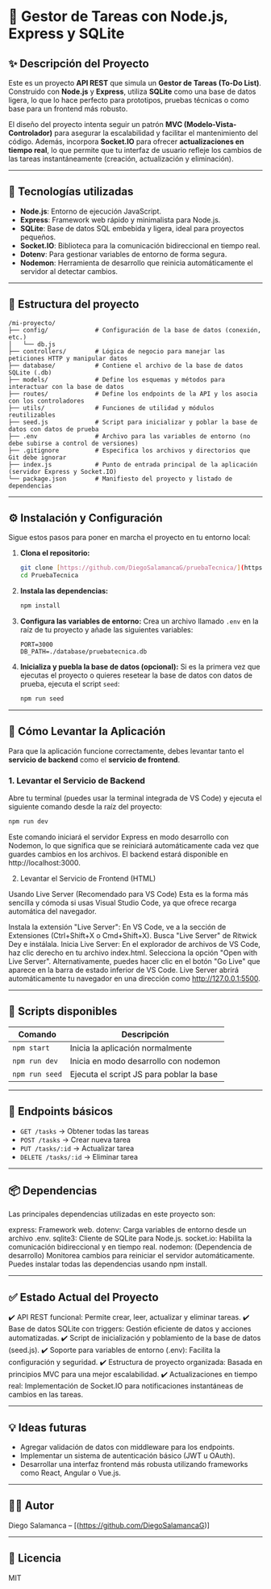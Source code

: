 # 📝 Gestor de Tareas con Node.js, Express y SQLite

## ✨ Descripción del Proyecto

Este es un proyecto **API REST** que simula un **Gestor de Tareas (To-Do List)**. Construido con **Node.js** y **Express**, utiliza **SQLite** como una base de datos ligera, lo que lo hace perfecto para prototipos, pruebas técnicas o como base para un frontend más robusto.

El diseño del proyecto intenta seguir un patrón **MVC (Modelo-Vista-Controlador)** para asegurar la escalabilidad y facilitar el mantenimiento del código. Además, incorpora **Socket.IO** para ofrecer **actualizaciones en tiempo real**, lo que permite que tu interfaz de usuario refleje los cambios de las tareas instantáneamente (creación, actualización y eliminación).

---

## 🚀 Tecnologías utilizadas

- **Node.js**: Entorno de ejecución JavaScript.
- **Express**: Framework web rápido y minimalista para Node.js.
- **SQLite**: Base de datos SQL embebida y ligera, ideal para proyectos pequeños.
- **Socket.IO**: Biblioteca para la comunicación bidireccional en tiempo real.
- **Dotenv**: Para gestionar variables de entorno de forma segura.
- **Nodemon**: Herramienta de desarrollo que reinicia automáticamente el servidor al detectar cambios.

---

## 📁 Estructura del proyecto

```
/mi-proyecto/
├── config/             # Configuración de la base de datos (conexión, etc.)
│   └── db.js
├── controllers/        # Lógica de negocio para manejar las peticiones HTTP y manipular datos
├── database/           # Contiene el archivo de la base de datos SQLite (.db)
├── models/             # Define los esquemas y métodos para interactuar con la base de datos
├── routes/             # Define los endpoints de la API y los asocia con los controladores
├── utils/              # Funciones de utilidad y módulos reutilizables
├── seed.js             # Script para inicializar y poblar la base de datos con datos de prueba
├── .env                # Archivo para las variables de entorno (no debe subirse a control de versiones)
├── .gitignore          # Especifica los archivos y directorios que Git debe ignorar
├── index.js            # Punto de entrada principal de la aplicación (servidor Express y Socket.IO)
└── package.json        # Manifiesto del proyecto y listado de dependencias
```

---

## ⚙️ Instalación y Configuración

Sigue estos pasos para poner en marcha el proyecto en tu entorno local:

1.  **Clona el repositorio:**

    ```bash
    git clone [https://github.com/DiegoSalamancaG/pruebaTecnica/](https://github.com/DiegoSalamancaG/pruebaTecnica/)
    cd PruebaTecnica
    ```

2.  **Instala las dependencias:**

    ```bash
    npm install
    ```

3.  **Configura las variables de entorno:**
    Crea un archivo llamado `.env` en la raíz de tu proyecto y añade las siguientes variables:

    ```env
    PORT=3000
    DB_PATH=./database/pruebatecnica.db
    ```

4.  **Inicializa y puebla la base de datos (opcional):**
    Si es la primera vez que ejecutas el proyecto o quieres resetear la base de datos con datos de prueba, ejecuta el script `seed`:

    ```bash
    npm run seed
    ```

---

## 🚀 Cómo Levantar la Aplicación

Para que la aplicación funcione correctamente, debes levantar tanto el **servicio de backend** como el **servicio de frontend**.

### **1. Levantar el Servicio de Backend**

Abre tu terminal (puedes usar la terminal integrada de VS Code) y ejecuta el siguiente comando desde la raíz del proyecto:

```bash
npm run dev
```

Este comando iniciará el servidor Express en modo desarrollo con Nodemon, lo que significa que se reiniciará automáticamente cada vez que guardes cambios en los archivos. El backend estará disponible en http://localhost:3000.

2. Levantar el Servicio de Frontend (HTML)

Usando Live Server (Recomendado para VS Code)
Esta es la forma más sencilla y cómoda si usas Visual Studio Code, ya que ofrece recarga automática del navegador.

Instala la extensión "Live Server":
En VS Code, ve a la sección de Extensiones (Ctrl+Shift+X o Cmd+Shift+X).
Busca "Live Server" de Ritwick Dey e instálala.
Inicia Live Server:
En el explorador de archivos de VS Code, haz clic derecho en tu archivo index.html.
Selecciona la opción "Open with Live Server".
Alternativamente, puedes hacer clic en el botón "Go Live" que aparece en la barra de estado inferior de VS Code.
Live Server abrirá automáticamente tu navegador en una dirección como http://127.0.0.1:5500.

---

## 🧪 Scripts disponibles

| Comando        | Descripción                              |
| -------------- | ---------------------------------------- |
| `npm start`    | Inicia la aplicación normalmente         |
| `npm run dev`  | Inicia en modo desarrollo con nodemon    |
| `npm run seed` | Ejecuta el script JS para poblar la base |

---

## 🔌 Endpoints básicos

- `GET /tasks` → Obtener todas las tareas
- `POST /tasks` → Crear nueva tarea
- `PUT /tasks/:id` → Actualizar tarea
- `DELETE /tasks/:id` → Eliminar tarea

---

## 📦 Dependencias

Las principales dependencias utilizadas en este proyecto son:

express: Framework web.
dotenv: Carga variables de entorno desde un archivo .env.
sqlite3: Cliente de SQLite para Node.js.
socket.io: Habilita la comunicación bidireccional y en tiempo real.
nodemon: (Dependencia de desarrollo) Monitorea cambios para reiniciar el servidor automáticamente.
Puedes instalar todas las dependencias usando npm install.

---

## ✅ Estado Actual del Proyecto

✔️ API REST funcional: Permite crear, leer, actualizar y eliminar tareas.
✔️ Base de datos SQLite con triggers: Gestión eficiente de datos y acciones automatizadas.
✔️ Script de inicialización y poblamiento de la base de datos (seed.js).
✔️ Soporte para variables de entorno (.env): Facilita la configuración y seguridad.
✔️ Estructura de proyecto organizada: Basada en principios MVC para una mejor escalabilidad.
✔️ Actualizaciones en tiempo real: Implementación de Socket.IO para notificaciones instantáneas de cambios en las tareas.

---

## 💡 Ideas futuras

- Agregar validación de datos con middleware para los endpoints.
- Implementar un sistema de autenticación básico (JWT u OAuth).
- Desarrollar una interfaz frontend más robusta utilizando frameworks como React, Angular o Vue.js.

---

## 🧑‍💻 Autor

Diego Salamanca – [(https://github.com/DiegoSalamancaG)]

---

## 📄 Licencia

MIT
